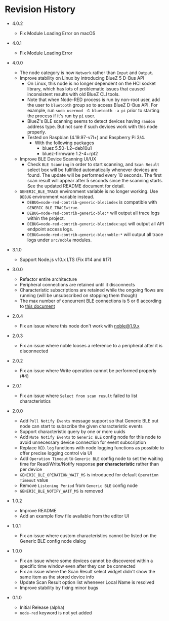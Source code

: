 # Revision History

* 4.0.2
  - Fix Module Loading Error on macOS

* 4.0.1
  - Fix Module Loading Error

* 4.0.0
  - The node category is now `Network` rather than `Input` and `Output`.
  - Improve stability on Linux by introducing BlueZ 5 D-Bus API
    - On Linux, this node is no longer dependent on the HCI socket library, which has lots of problematic issues that caused inconsistent results with old BlueZ CLI tools.
    - Note that when Node-RED process is run by non-root user, add the user to `bluetooth` group so to access BlueZ D-Bus API. For example, run `sudo usermod -G bluetooth -a pi` prior to starting the process if it's run by `pi` user.
    - BlueZ's BLE scanning seems to detect devices having `random` address type. But not sure if such devices work with this node properly.
    - Tested on Raspbian (4.19.97-v7l+) and Raspberry Pi 3/4.
      - With the following packages
        - bluez 5.50-1.2~deb10u1
        - bluez-firmware 1.2-4+rpt2
  - Improve BLE Device Scanning UI/UX
    - Check `BLE Scanning` in order to start scanning, and `Scan Result` select box will be fullfilled automatically whenever devices are found. The update will be performed every 10 seconds. The first scan result will appear after 5 seconds since the scanning starts. See the updated README document for detail.
  - `GENERIC_BLE_TRACE` environment variable is no longer working. Use `DEBUG` environment variable instead.
    - `DEBUG=node-red-contrib-generic-ble:index` is compatible with `GENERIC_BLE_TRACE=true`.
    - `DEBUG=node-red-contrib-generic-ble:*` will output all trace logs within the project.
    - `DEBUG=node-red-contrib-generic-ble:index:api` will output all API endpoint access logs.
    - `DEBUG=node-red-contrib-generic-ble:noble:*` will output all trace logs under `src/noble` modules.

* 3.1.0
  - Support Node.js v10.x LTS (Fix #14 and #17)

* 3.0.0
  - Refactor entire architecture
  - Peripheral connections are retained until it disconnects
  - Characteristic subscriptions are retained while the ongoing flows are running (will be unsubscribed on stopping them though)
  - The max number of concurrent BLE connections is 5 or 6 according to [this document](https://github.com/noble/noble#maximum-simultaneous-connections)

* 2.0.4
  - Fix an issue where this node don't work with noble@1.9.x

* 2.0.3
  - Fix an issue where noble looses a reference to a peripheral after it is disconnected

* 2.0.2
  - Fix an issue where Write operation cannot be performed properly (#4)

* 2.0.1
  - Fix an issue where `Select from scan result` failed to list characteristics

* 2.0.0
  - Add `Poll Notify Events` message support so that Generic BLE out node can start to subscribe the given characteristic events
  - Support characteristic query by one or more uuids
  - Add `Mute Notify Events` to `Generic BLE` config node for this node to avoid unnecessary device connection for event subscription
  - Replace `RED.log` functions with node logging functions as possible to offer precise logging control via UI
  - Add `Operation Timeout` to `Generic BLE` config node to set the waiting time for Read/Write/Notify response **per characteristic** rather than per device
  - `GENERIC_BLE_OPERATION_WAIT_MS` is introduced for default `Operation Timeout` value
  - Remove `Listening Period` from `Generic BLE` config node
  - `GENERIC_BLE_NOTIFY_WAIT_MS` is removed

* 1.0.2
  - Improve README
  - Add an example flow file available from the editor UI

* 1.0.1
  - Fix an issue where custom characteristics cannot be listed on the Generic BLE config node dialog

* 1.0.0
  - Fix an issue where some devices cannot be discovered within a specific time window even after they can be connected
  - Fix an issue where the Scan Result select widget didn't show the same item as the stored device info
  - Update Scan Result option list whenever Local Name is resolved
  - Improve stability by fixing minor bugs

* 0.1.0
  - Initial Release (alpha)
  - `node-red` keyword is not yet added
